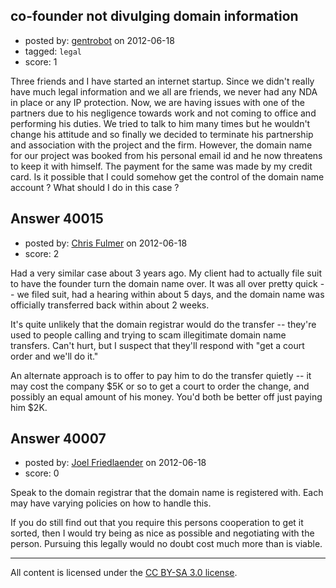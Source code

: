 ## co-founder not divulging domain information

- posted by: [gentrobot](https://stackexchange.com/users/-1/17427-gentrobot) on 2012-06-18
- tagged: `legal`
- score: 1

Three friends and I have started an internet startup. Since we didn't really have much legal information and we all are friends, we never had any NDA in place or any IP protection. Now, we are having issues with one of the partners due to his negligence towards work and not coming to office and performing his duties. We tried to talk to him many times but he wouldn't change his attitude and so finally we decided to terminate his partnership and association with the project and the firm. However, the domain name for our project was booked from his personal email id and he now threatens to keep it with himself. The payment for the same was made by my credit card. Is it possible that I could somehow get the control of the domain name account ? What should I do in this case ?


## Answer 40015

- posted by: [Chris Fulmer](https://stackexchange.com/users/-1/17026-chris-fulmer) on 2012-06-18
- score: 2

Had a very similar case about 3 years ago.  My client had to actually file suit to have the founder turn the domain name over.  It was all over pretty quick -- we filed suit, had a hearing within about 5 days, and the domain name was officially transferred back within about 2 weeks.

It's quite unlikely that the domain registrar would do the transfer -- they're used to people calling and trying to scam illegitimate domain name transfers.  Can't hurt, but I suspect that they'll respond with "get a court order and we'll do it."

An alternate approach is to offer to pay him to do the transfer quietly -- it may cost the company $5K or so to get a court to order the change, and possibly an equal amount of his money.  You'd both be better off just paying him $2K.


## Answer 40007

- posted by: [Joel Friedlaender](https://stackexchange.com/users/-1/5543-joel-friedlaender) on 2012-06-18
- score: 0

Speak to the domain registrar that the domain name is registered with.  Each may have varying policies on how to handle this.

If you do still find out that you require this persons cooperation to get it sorted, then I would try being as nice as possible and negotiating with the person.  Pursuing this legally would no doubt cost much more than is viable.



---

All content is licensed under the [CC BY-SA 3.0 license](https://creativecommons.org/licenses/by-sa/3.0/).
